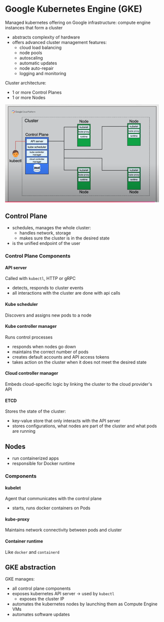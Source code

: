 # Google Kubernetes Engine (GKE)

Managed kubernetes offering on Google infrastructure: compute engine instances that form a cluster

- abstracts complexity of hardware
- offers advanced cluster management features:
  - cloud load balancing
  - node pools
  - autoscaling
  - automatic updates
  - node auto-repair
  - logging and monitoring

Cluster architecture:

- 1 or more Control Planes
- 1 or more Nodes

![Cluster architecture](ch8.2-gke.cluster-architecture.png)

## Control Plane

- schedules, manages the whole cluster:
  - handles network, storage
  - makes sure the cluster is in the desired state
- is the unified endpoint of the user

### Control Plane Components

#### API server

Called with `kubectl`, HTTP or gRPC

- detects, responds to cluster events
- all interactions with the cluster are done with api calls

#### Kube scheduler

Discovers and assigns new pods to a node

#### Kube controller manager

Runs control processes

- responds when nodes go down
- maintains the correct number of pods
- creates default accounts and API access tokens
- takes action on the cluster when it does not meet the desired state

#### Cloud controller manager

Embeds cloud-specific logic by linking the cluster to the cloud provider's API

#### ETCD

Stores the state of the cluster:

- key-value store that only interacts with the API server
- stores configurations, what nodes are part of the cluster and what pods are running

## Nodes

- run containerized apps
- responsible for Docker runtime 

### Components

#### kubelet

Agent that communicates with the control plane

- starts, runs docker containers on Pods

#### kube-proxy

Maintains network connectivity between pods and cluster

#### Container runtime

Like `docker` and `containerd`

## GKE abstraction

GKE manages:

- all control plane components
- exposes kubernetes API server -> used by `kubectl`
  - exposes the cluster IP
- automates the kubernetes nodes by launching them as Compute Engine VMs
- automates software updates

